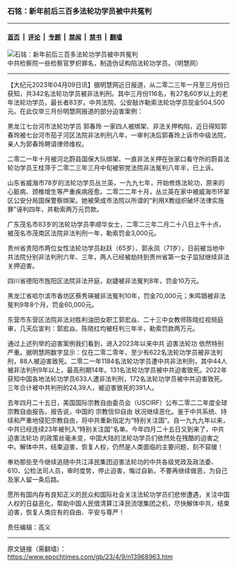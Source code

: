 ### 石铭：新年前后三百多法轮功学员被中共冤判

---

#### [首页](../../../..?n13968963) &nbsp;|&nbsp; [评论](../../../../../epoch-comment?n13968963) &nbsp;|&nbsp; [专题](../../../../../epoch-special?n13968963) &nbsp;|&nbsp; [禁闻](../../../../../epoch-news?n13968963) &nbsp;|&nbsp; [禁书](../../../../../books?n13968963) &nbsp;|&nbsp; [翻墙](https://github.com/gfw-breaker/nogfw/blob/master/README.md?n13968963)


<div><img alt="石铭：新年前后三百多法轮功学员被中共冤判" class="attachment-djy_600_400 size-djy_600_400 wp-post-image" src="https://i.epochtimes.com/assets/uploads/2023/04/id13968971-1506040018281657-560x400-.jpeg"/>
<div class="caption">
 中共检察院一些检察官罗织罪名，制造伪证构陷法轮功学员。（明慧网）
</div></div><hr/><div class="post_content" id="artbody" itemprop="articleBody">
 <!-- article content begin -->
 <p>
  【大纪元2023年04月09日讯】据明慧网近日报道，从二零二三年一月至三月份已获知，共342名法轮功学员被非法判刑。其中三月份116名，有27名60岁以上的老年法轮功学员，最长者83岁。中共法院、公安敲诈勒索法轮功学员现金504,500元。在此仅举三月份明慧网报道的部分迫害案例：
 </p>
 <p>
  黑龙江七台河市法轮功学员
  <ok href="https://www.epochtimes.com/gb/tag/%E9%83%AD%E6%98%A5%E7%8E%B2.html">
   郭春玲
  </ok>
  一家四人被绑架、非法关押构陷，近日得知郭春玲被七台河市茄子河区法院非法判刑八年，一审判决后郭春玲上诉市中级法院，亲人为郭春玲聘请律师维权。
 </p>
 <p>
  二零二一年十月被河北蔚县国保大队绑架、一直非法关押在张家口看守所的蔚县法轮功学员王桂萍于二零二三年三月中旬被邪党法院非法冤判八年半，已上诉。
 </p>
 <p>
  山东省威海市78岁的法轮功学员丛兰英，一九九七年，开始修炼法轮功，原来的心脏病、颈椎增生等严重疾病痊愈。二零二二年十月，丛兰英在家中被威海市环翠区公安分局国保警察绑架。她被荣成市法院以所谓的“利用X教组织破坏法律实施罪”诬判四年，并勒索两万元罚款。
 </p>
 <p>
  广东茂名市83岁的法轮功学员李顺华女士，二零二三年二月二十八日上午十点，被茂名市茂南区法院非法判刑一年，勒索罚金3,000元。
 </p>
 <p>
  贵州省贵阳市两位女性法轮功学员赵跃（65岁）、郭永凤（71岁），日前被当地中共法院分别非法判刑六年、三年，两人已经被劫持到贵州省第一女子监狱继续非法关押迫害。
 </p>
 <p>
  四川省德阳市旌阳区法院非法开庭，赵婕被非法冤判8年，罚金10万元。
 </p>
 <p>
  黑龙江省哈尔滨市香坊区蔡秀瑛被非法冤判10年，罚金70,000元；朱鸣镝被非法冤判9年8个月，罚金60,000元。
 </p>
 <p>
  东营市东营区法院非法对胜利油田女职工郭宏焱、二十三中女教师陈晓红视频庭审，几天后宣判：郭宏焱、陈晓红均被枉判三年半，勒索罚款两万元。
 </p>
 <p>
  通过上述列举的迫害案例我们看到，进入2023年以来中共
  <ok href="https://www.epochtimes.com/gb/tag/%E8%BF%AB%E5%AE%B3%E6%B3%95%E8%BD%AE%E5%8A%9F.html">
   迫害法轮功
  </ok>
  依然特别严重。据明慧网数字显示：仅在二零二零年，至少有622名法轮功学员被非法判刑，88人被迫害致死。二零二一年1184名法轮功学员遭中共非法判刑，其中44人被非法判刑9年以上，最高刑期14年。131名法轮功学员被中共迫害致死。2022年获知中国各地法轮功学员633人遭非法判刑，172名法轮功学员被中共迫害致死。三年合计被中共判刑的24,39人，被迫害致死的391人。
 </p>
 <p>
  去年四月二十五日，美国国际宗教自由委员会（USCIRF）公布二零二二年度全球宗教自由报告。报告说，中国的
  <ok href="https://www.epochtimes.com/gb/tag/%E5%AE%97%E6%95%99%E4%BF%A1%E4%BB%B0%E8%87%AA%E7%94%B1.html">
   宗教信仰自由
  </ok>
  状况继续恶化。鉴于中共系统、持续和严重地侵犯宗教自由，将中共重新指定为“特别关注国”。自一九九九年以来，中共已经连续23年被列入“特别关注国”名单。今年四月二十五日又到来了，中共
  <ok href="https://www.epochtimes.com/gb/tag/%E8%BF%AB%E5%AE%B3%E6%B3%95%E8%BD%AE%E5%8A%9F.html">
   迫害法轮功
  </ok>
  的政策丝毫未变，中国大陆的法轮功学员们依然处在残酷的迫害之中。解体中共，结束迫害，恢复人权，仍然是人类面临的主要问题，刻不容缓！
 </p>
 <p>
  奉劝那些至今继续追随中共江泽民集团迫害法轮功的中共各级党政及政法委、610、公检法司人员，审时度势，停止迫害，悔过自新。不要再继续做恶，为自己及家人留一条后路。
 </p>
 <p>
  愿所有国内存有良知正义的民众和国际社会关注法轮功学员们悲惨遭遇，关注中国人权的日益恶化，帮助中国人民借清算江泽民流氓集团之机，尽快解体中共，结束迫害，恢复人类应有的自由、平安与尊严！
 </p>
 <p>
  责任编辑：高义
 </p>
 <!-- article content end -->
 <div id="below_article_ad">
 </div>
</div>


---

原文链接（需翻墙）：https://www.epochtimes.com/gb/23/4/9/n13968963.htm